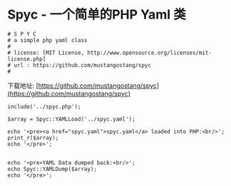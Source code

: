 # Spyc - 一个简单的PHP Yaml 类

```
# S P Y C
# a simple php yaml class
#
# license: [MIT License, http://www.opensource.org/licenses/mit-license.php]
# url : https://github.com/mustangostang/spyc
#
```
下载地址: [https://github.com/mustangostang/spyc](https://github.com/mustangostang/spyc)

```
include('../spyc.php');

$array = Spyc::YAMLLoad('../spyc.yaml');

echo '<pre><a href="spyc.yaml">spyc.yaml</a> loaded into PHP:<br/>';
print_r($array);
echo '</pre>';


echo '<pre>YAML Data dumped back:<br/>';
echo Spyc::YAMLDump($array);
echo '</pre>';
```

